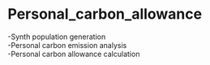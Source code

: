 # Personal_carbon_allowance
-Synth population generation  
-Personal carbon emission analysis  
-Personal carbon allowance calculation
